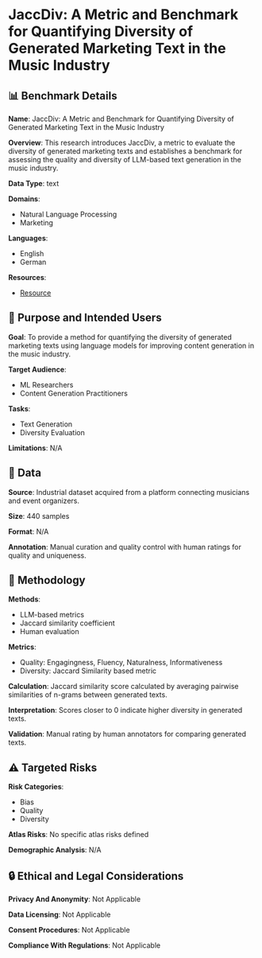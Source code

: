 # JaccDiv: A Metric and Benchmark for Quantifying Diversity of Generated Marketing Text in the Music Industry

## 📊 Benchmark Details

**Name**: JaccDiv: A Metric and Benchmark for Quantifying Diversity of Generated Marketing Text in the Music Industry

**Overview**: This research introduces JaccDiv, a metric to evaluate the diversity of generated marketing texts and establishes a benchmark for assessing the quality and diversity of LLM-based text generation in the music industry.

**Data Type**: text

**Domains**:
- Natural Language Processing
- Marketing

**Languages**:
- English
- German

**Resources**:
- [Resource](https://arxiv.org/abs/2504.20849)

## 🎯 Purpose and Intended Users

**Goal**: To provide a method for quantifying the diversity of generated marketing texts using language models for improving content generation in the music industry.

**Target Audience**:
- ML Researchers
- Content Generation Practitioners

**Tasks**:
- Text Generation
- Diversity Evaluation

**Limitations**: N/A

## 💾 Data

**Source**: Industrial dataset acquired from a platform connecting musicians and event organizers.

**Size**: 440 samples

**Format**: N/A

**Annotation**: Manual curation and quality control with human ratings for quality and uniqueness.

## 🔬 Methodology

**Methods**:
- LLM-based metrics
- Jaccard similarity coefficient
- Human evaluation

**Metrics**:
- Quality: Engagingness, Fluency, Naturalness, Informativeness
- Diversity: Jaccard Similarity based metric

**Calculation**: Jaccard similarity score calculated by averaging pairwise similarities of n-grams between generated texts.

**Interpretation**: Scores closer to 0 indicate higher diversity in generated texts.

**Validation**: Manual rating by human annotators for comparing generated texts.

## ⚠️ Targeted Risks

**Risk Categories**:
- Bias
- Quality
- Diversity

**Atlas Risks**:
No specific atlas risks defined

**Demographic Analysis**: N/A

## 🔒 Ethical and Legal Considerations

**Privacy And Anonymity**: Not Applicable

**Data Licensing**: Not Applicable

**Consent Procedures**: Not Applicable

**Compliance With Regulations**: Not Applicable
